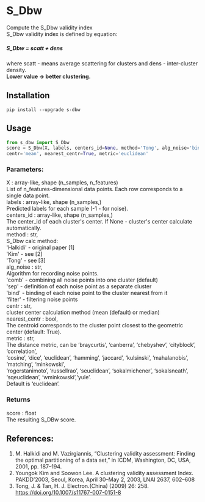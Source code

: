 # S_Dbw
Compute the S_Dbw validity index  
S_Dbw validity index is defined by equation:
##### S_Dbw = scatt + dens
where scatt - means average scattering for clusters  and dens - inter-cluster density.  
**Lower value -> better clustering.**

Installation
------------

```shell
pip install --upgrade s-dbw
```

Usage
-----
```python
from s_dbw import S_Dbw
score = S_Dbw(X, labels, centers_id=None, method='Tong', alg_noise='bind',
centr='mean', nearest_centr=True, metric='euclidean'

```
### Parameters:
X : array-like, shape (n_samples, n_features)  
    List of n_features-dimensional data points. Each row corresponds to a single data point.  
labels : array-like, shape (n_samples,)  
    Predicted labels for each sample (-1 - for noise).  
centers_id : array-like, shape (n_samples,)  
    The center_id of each cluster's center. If None - cluster's center calculate automatically.  
method : str,  
    S_Dbw calc method:  
    'Halkidi' - original paper \[1]  
    'Kim' - see \[2]  
    'Tong' - see \[3]  
alg_noise : str,  
    Algorithm for recording noise points.  
    'comb' - combining all noise points into one cluster (default)  
    'sep' - definition of each noise point as a separate cluster  
    'bind' -  binding of each noise point to the cluster nearest from it  
    'filter' - filtering noise points  
centr : str,  
    cluster center calculation method (mean (default) or median)  
nearest_centr : bool,  
    The centroid corresponds to the cluster point closest to the geometric center (default: True).  
metric : str,  
    The distance metric, can be ‘braycurtis’, ‘canberra’, ‘chebyshev’, ‘cityblock’, ‘correlation’,  
    ‘cosine’, ‘dice’, ‘euclidean’, ‘hamming’, ‘jaccard’, ‘kulsinski’, ‘mahalanobis’, ‘matching’, ‘minkowski’,  
    ‘rogerstanimoto’, ‘russellrao’, ‘seuclidean’, ‘sokalmichener’, ‘sokalsneath’, ‘sqeuclidean’, ‘wminkowski’,‘yule’.  
    Default is ‘euclidean’.  

### Returns
score : float  
    The resulting S_DBw score.  

References:
-----------
1. M. Halkidi and M. Vazirgiannis, “Clustering validity assessment: Finding the optimal partitioning of a data set,” in ICDM, Washington, DC, USA, 2001, pp. 187–194.
2. Youngok Kim and Soowon Lee. A clustering validity assessment Index. PAKDD’2003, Seoul, Korea, April 30–May 2, 2003, LNAI 2637, 602–608
3. Tong, J. & Tan, H. J. Electron.(China) (2009) 26: 258. https://doi.org/10.1007/s11767-007-0151-8
